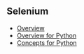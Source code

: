 ## Selenium

- [Overview](lessons/overview/readme.md)
- [Overview for Python](lessons/python/overview/readme.md)
- [Concepts for Python](lessons/python/concepts/readme.md)